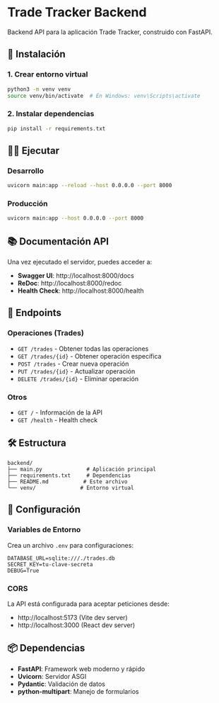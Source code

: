 # Trade Tracker Backend

Backend API para la aplicación Trade Tracker, construido con FastAPI.

## 🚀 Instalación

### 1. Crear entorno virtual
```bash
python3 -m venv venv
source venv/bin/activate  # En Windows: venv\Scripts\activate
```

### 2. Instalar dependencias
```bash
pip install -r requirements.txt
```

## 🏃‍♂️ Ejecutar

### Desarrollo
```bash
uvicorn main:app --reload --host 0.0.0.0 --port 8000
```

### Producción
```bash
uvicorn main:app --host 0.0.0.0 --port 8000
```

## 📚 Documentación API

Una vez ejecutado el servidor, puedes acceder a:

- **Swagger UI**: http://localhost:8000/docs
- **ReDoc**: http://localhost:8000/redoc
- **Health Check**: http://localhost:8000/health

## 🔗 Endpoints

### Operaciones (Trades)
- `GET /trades` - Obtener todas las operaciones
- `GET /trades/{id}` - Obtener operación específica
- `POST /trades` - Crear nueva operación
- `PUT /trades/{id}` - Actualizar operación
- `DELETE /trades/{id}` - Eliminar operación

### Otros
- `GET /` - Información de la API
- `GET /health` - Health check

## 🛠️ Estructura

```
backend/
├── main.py              # Aplicación principal
├── requirements.txt     # Dependencias
├── README.md           # Este archivo
└── venv/              # Entorno virtual
```

## 🔧 Configuración

### Variables de Entorno
Crea un archivo `.env` para configuraciones:

```env
DATABASE_URL=sqlite:///./trades.db
SECRET_KEY=tu-clave-secreta
DEBUG=True
```

### CORS
La API está configurada para aceptar peticiones desde:
- http://localhost:5173 (Vite dev server)
- http://localhost:3000 (React dev server)

## 📦 Dependencias

- **FastAPI**: Framework web moderno y rápido
- **Uvicorn**: Servidor ASGI
- **Pydantic**: Validación de datos
- **python-multipart**: Manejo de formularios 